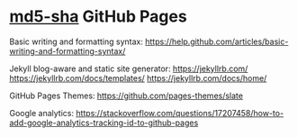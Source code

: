 # [md5-sha](https://furedi.github.io/md5-sha/) GitHub Pages

Basic writing and formatting syntax:
https://help.github.com/articles/basic-writing-and-formatting-syntax/

Jekyll  blog-aware and static site generator:
https://jekyllrb.com/
https://jekyllrb.com/docs/templates/
https://jekyllrb.com/docs/home/

GitHub Pages Themes:
https://github.com/pages-themes/slate

Google analytics:
https://stackoverflow.com/questions/17207458/how-to-add-google-analytics-tracking-id-to-github-pages

